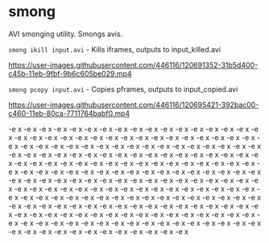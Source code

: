 # smong
AVI smonging utility. Smongs avis.

`smong ikill input.avi` - Kills iframes, outputs to input_killed.avi

https://user-images.githubusercontent.com/446116/120691352-31b5d400-c45b-11eb-9fbf-9b6c605be029.mp4


`smong pcopy input.avi` - Copies pframes, outputs to input_copied.avi

https://user-images.githubusercontent.com/446116/120695421-392bac00-c460-11eb-80ca-7711764babf0.mp4

-e x
-e x
-e x
-e x
-e x
-e x
-e x
-e x
-e x
-e x
-e x
-e x
-e x
-e x
-e x
-e x
-e x
-e x
-e x
-e x
-e x
-e x
-e x
-e x
-e x
-e x
-e x
-e x
-e x
-e x
-e x
-e x
-e x
-e x
-e x
-e x
-e x
-e x
-e x
-e x
-e x
-e x
-e x
-e x
-e x
-e x
-e x
-e x
-e x
-e x
-e x
-e x
-e x
-e x
-e x
-e x
-e x
-e x
-e x
-e x
-e x
-e x
-e x
-e x
-e x
-e x
-e x
-e x
-e x
-e x
-e x
-e x
-e x
-e x
-e x
-e x
-e x
-e x
-e x
-e x
-e x
-e x
-e x
-e x
-e x
-e x
-e x
-e x
-e x
-e x
-e x
-e x
-e x
-e x
-e x
-e x
-e x
-e x
-e x
-e x
-e x
-e x
-e x
-e x
-e x
-e x
-e x
-e x
-e x
-e x
-e x
-e x
-e x
-e x
-e x
-e x
-e x
-e x
-e x
-e x
-e x
-e x
-e x
-e x
-e x
-e x
-e x
-e x
-e x
-e x
-e x
-e x
-e x
-e x
-e x
-e x
-e x
-e x
-e x
-e x
-e x
-e x
-e x
-e x
-e x
-e x
-e x
-e x
-e x
-e x
-e x
-e x
-e x
-e x
-e x
-e x
-e x
-e x
-e x
-e x
-e x
-e x
-e x
-e x
-e x
-e x
-e x
-e x
-e x
-e x
-e x
-e x
-e x
-e x
-e x
-e x
-e x
-e x
-e x
-e x
-e x
-e x
-e x
-e x
-e x
-e x
-e x
-e x
-e x
-e x
-e x
-e x
-e x
-e x
-e x
-e x
-e x
-e x
-e x
-e x
-e x
-e x
-e x
-e x
-e x
-e x
-e x
-e x
-e x
-e x
-e x
-e x
